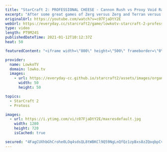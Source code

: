 ```yaml
---
title: "StarCraft 2: PROFESSIONAL CHEESE - Cannon Rush vs Proxy Void Rays! (Stats vs Zest)"
excerpt: "After some great games of Zerg versus Zerg and Terran versus Terran, it is time for Protoss versus Protoss. This is one of the craziest games of high level StarCraft 2 I've seen recently.  Dark vs Serral: https://youtu.be/vD6JmIVTOXo Cure vs ByuN: https://youtu.be/tTX4nFOYqOA  Support my work on Patreon:"
originalUrl: https://youtube.com/watch?v=c07FjaDtY2E
webUrl: https://everyday.cc/starcraft2/game/lowkotv-starcraft-2-professional-cheese-cannon-rush-vs-proxy-void-rays-stats-vs-zest/
type: video
length: PT9M24S
publishedDateTime: 2021-01-12T10:12:37Z
heat: 50

featuredContent: "<iframe width=\"800\" height=\"500\" frameborder=\"0\" src=\"https://www.youtube.com/embed/c07FjaDtY2E\" allow=\"accelerometer; autoplay; encrypted-media; gyroscope; picture-in-picture\" allowfullscreen></iframe>"

provider:
  name: LowkoTV
  domain: lowko.tv
  images:
    - url: https://everyday-cc.github.io/starcraft2/assets/images/organizations/lowko.tv-50x50.jpg
      width: 50
      height: 50

topics:
  - StarCraft 2
  - Protoss

images:
  - url: https://i.ytimg.com/vi/c07FjaDtY2E/maxresdefault.jpg
    width: 1280
    height: 720
    isCached: true

secured: "4FagCUXhbGhCrohe0LOq4sdsQL8tWBKCl9Q59NgLnQfQz1zpBxs8zZQoqbpCvgaZrMvWgyrazRBncn9urDj/rMsJO/CEOzYeg+lCX4m79N9YtvsmgUoSu5tEktPOZsR0kGFWQji9HDkB6Qef2r3t15xD45nGleGX+Mtzr9Ry4ATcHvBFuYjy0FG2lhh2J0VvqCjg3WN8QCOi5hk2FWeMN6AWtmjJ5HWNxMqrKl9FyoF6PXYrEz9CALxn7cSfGFkpxSTGhZQxUlSc6FTtxYeNdmvWV+en3C1xhG1k4OVzQlzrl0wA0o/VEPNb9+PmGS7Zsr/scoFDsTGLgtZeTu+c8UeedBIkgz/ncyDYP95fIeeyYWR0/DP7qvhzS/pTptYTvGXx4R0niEhsGxTJTECLro7Rah8wWA7GUh6/pPtI80I=;aMYdnz2OF9hdIiFXuvbvVw=="
---
```


